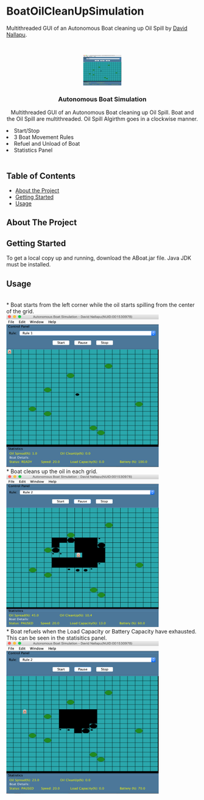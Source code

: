 # BoatOilCleanUpSimulation
 Multithreaded GUI of an Autonomous Boat cleaning up Oil Spill by <a href="https://www.linkedin.com/in/davidnallapu">David Nallapu</a>.

<br />
<p align="center">
  <a href="https://github.com/github_username/repo">
    <img src="Images/1.png" alt="Logo" width="100" height="80">
  </a>

  <h3 align="center">Autonomous Boat Simulation</h3>

  <p align="center">
    Multithreaded GUI of an Autonomous Boat cleaning up Oil Spill. Boat and the Oil Spill are multithreaded. Oil Spill Algirthm goes in a clockwise manner. <ul<Functionalities include :</ul>
<li>Start/Stop</li> 
<li>3 Boat Movement Rules</li> 
<li>Refuel and Unload of Boat </li> 
<li>Statistics Panel</li> 
    <br />
  </p>
</p>



<!-- TABLE OF CONTENTS -->
## Table of Contents

* [About the Project](#about-the-project)
* [Getting Started](#getting-started)
* [Usage](#usage)

<!-- ABOUT THE PROJECT -->
## About The Project

<!-- GETTING STARTED -->
## Getting Started

To get a local copy up and running, download the ABoat.jar file. Java JDK must be installed. 

<!-- USAGE EXAMPLES -->
## Usage

<br>
* Boat starts from the left corner while the oil starts spilling from the center of the grid.
<br>
<img src="Images/1.png" alt="Logo" width="400" height="400">
<br>
*  Boat cleans up the oil in each grid.
<br>
<img src="Images/2.png" alt="Logo" width="400" height="400">
<br>
* Boat refuels when the Load Capacity or Battery Capacity have exhausted. This can be seen in the statisitics panel.
<br>
<img src="Images/3.png" alt="Logo" width="400" height="400">


